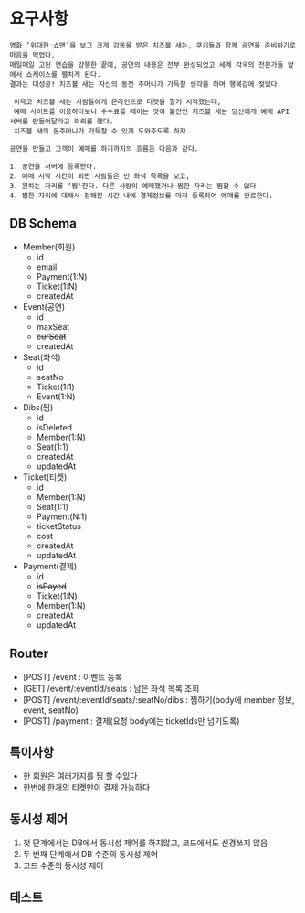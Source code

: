 # 요구사항

```plaintext
영화 ‘위대한 쇼맨’을 보고 크게 감동을 받은 치즈볼 새는, 쿠키들과 함께 공연을 준비하기로 마음을 먹었다.
매일매일 고된 연습을 강행한 끝에, 공연의 내용은 전부 완성되었고 세계 각국의 전문가들 앞에서 쇼케이스를 펼치게 된다.
결과는 대성공! 치즈볼 새는 자신의 동전 주머니가 가득찰 생각을 하며 행복감에 젖었다.

 이윽고 치즈볼 새는 사람들에게 온라인으로 티켓을 팔기 시작했는데,
 예매 사이트를 이용하다보니 수수료를 떼이는 것이 불만인 치즈볼 새는 당신에게 예매 API 서버를 만들어달라고 의뢰를 했다.
 치즈볼 새의 돈주머니가 가득찰 수 있게 도와주도록 하자.

공연을 만들고 고객이 예매를 하기까지의 흐름은 다음과 같다.

1. 공연을 서버에 등록한다.
2. 예매 시작 시간이 되면 사람들은 빈 좌석 목록을 보고,
3. 원하는 자리를 ‘찜'한다. 다른 사람이 예매했거나 찜한 자리는 찜할 수 없다.
4. 찜한 자리에 대해서 정해진 시간 내에 결제정보를 마저 등록하여 예매를 완료한다.
```

## DB Schema

- Member(회원)
  - id
  - email
  - Payment(1:N)
  - Ticket(1:N)
  - createdAt
- Event(공연)
  - id
  - maxSeat
  - ~~curSeat~~
  - createdAt 
- Seat(좌석)
  - id
  - seatNo
  - Ticket(1:1)
  - Event(1:N)
- Dibs(찜)
  - id
  - isDeleted
  - Member(1:N)
  - Seat(1:1)
  - createdAt
  - updatedAt
- Ticket(티켓)
  - id
  - Member(1:N)
  - Seat(1:1)
  - Payment(N:1)
  - ticketStatus
  - cost
  - createdAt
  - updatedAt 
- Payment(결제)
  - id
  - ~~isPayed~~
  - Ticket(1:N)
  - Member(1:N)
  - createdAt
  - updatedAt

## Router

- [POST] /event : 이벤트 등록
- [GET] /event/:eventId/seats : 남은 좌석 목록 조회
- [POST] /event/:eventId/seats/:seatNo/dibs : 찜하기(body에 member 정보, event, seatNo)
- [POST] /payment : 결제(요청 body에는 ticketIds만 넘기도록)

## 특이사항

- 한 회원은 여러가지를 찜 할 수있다
- 한번에 한개의 티켓만이 결제 가능하다


## 동시성 제어

1. 첫 단계에서는 DB에서 동시성 제어를 하지않고, 코드에서도 신경쓰지 않음
2. 두 번째 단계에서 DB 수준의 동시성 제어
3. 코드 수준의 동시성 제어

## 테스트